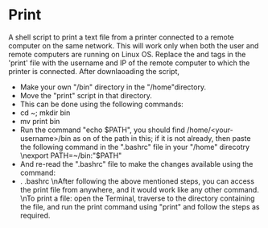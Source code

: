 # Print
A shell script to print a text file from a printer connected to a remote computer on the same network.
This will work only when both the user and remote computers are running on Linux OS.
Replace the <user-name> and <ip> tags in the 'print' file with the username and IP of the remote computer to which the printer is connected.
After downlaoading the script,
  - Make your own "/bin" directory in the "/home"directory.
  - Move the "print" script in that directory.
  - This can be done using the following commands:
  - cd ~; mkdir bin
  - mv print bin
  - Run the command "echo $PATH", you should find /home/<your-username>/bin as on of the path in this; if it is not already, then paste the following command in the ".bashrc" file in your "/home" direcotry
  \nexport PATH=~/bin:"$PATH"
  - And re-read the ".bashrc" file to make the changes available using the command:
  - . .bashrc
\nAfter following the above mentioned steps, you can access the print file from anywhere, and it would work like any other command.
\nTo print a file: open the Terminal, traverse to the directory containing the file, and run the print command using "print" and follow the steps as required.

